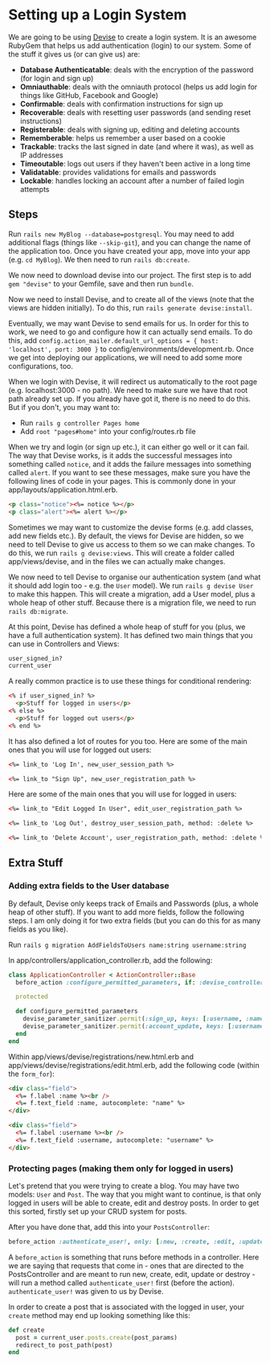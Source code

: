 # Setting up a Login System

We are going to be using [Devise](https://github.com/plataformatec/devise) to create a login system. It is an awesome RubyGem that helps us add authentication (login) to our system. Some of the stuff it gives us (or can give us) are:

- **Database Authenticatable**: deals with the encryption of the password (for login and sign up)
- **Omniauthable**: deals with the omniauth protocol (helps us add login for things like GitHub, Facebook and Google)
- **Confirmable**: deals with confirmation instructions for sign up
- **Recoverable**: deals with resetting user passwords (and sending reset instructions)
- **Registerable**: deals with signing up, editing and deleting accounts
- **Rememberable**: helps us remember a user based on a cookie
- **Trackable**: tracks the last signed in date (and where it was), as well as IP addresses
- **Timeoutable**: logs out users if they haven't been active in a long time
- **Validatable**: provides validations for emails and passwords
- **Lockable**: handles locking an account after a number of failed login attempts

## Steps

Run `rails new MyBlog --database=postgresql`. You may need to add additional flags (things like `--skip-git`), and you can change the name of the application too. Once you have created your app, move into your app (e.g. `cd MyBlog`). We then need to run `rails db:create`.

We now need to download devise into our project. The first step is to add `gem "devise"` to your Gemfile, save and then run `bundle`.

Now we need to install Devise, and to create all of the views (note that the views are hidden initially). To do this, run `rails generate devise:install`.

Eventually, we may want Devise to send emails for us. In order for this to work, we need to go and configure how it can actually send emails. To do this, add `config.action_mailer.default_url_options = { host: 'localhost', port: 3000 }` to config/environments/development.rb. Once we get into deploying our applications, we will need to add some more configurations, too.

When we login with Devise, it will redirect us automatically to the root page (e.g. localhost:3000 - no path). We need to make sure we have that root path already set up. If you already have got it, there is no need to do this. But if you don't, you may want to:

- Run `rails g controller Pages home`
- Add `root "pages#home"` into your config/routes.rb file

When we try and login (or sign up etc.), it can either go well or it can fail. The way that Devise works, is it adds the successful messages into something called `notice`, and it adds the failure messages into something called `alert`. If you want to see these messages, make sure you have the following lines of code in your pages. This is commonly done in your app/layouts/application.html.erb.

```html
<p class="notice"><%= notice %></p>
<p class="alert"><%= alert %></p>
```

Sometimes we may want to customize the devise forms (e.g. add classes, add new fields etc.). By default, the views for Devise are hidden, so we need to tell Devise to give us access to them so we can make changes. To do this, we run `rails g devise:views`. This will create a folder called app/views/devise, and in the files we can actually make changes.

We now need to tell Devise to organise our authentication system (and what it should add login too - e.g. the `User` model). We run `rails g devise User` to make this happen. This will create a migration, add a User model, plus a whole heap of other stuff. Because there is a migration file, we need to run `rails db:migrate`.

At this point, Devise has defined a whole heap of stuff for you (plus, we have a full authentication system). It has defined two main things that you can use in Controllers and Views:

```ruby
user_signed_in?
current_user
```

A really common practice is to use these things for conditional rendering:

```html
<% if user_signed_in? %>
  <p>Stuff for logged in users</p>
<% else %>
  <p>Stuff for logged out users</p>
<% end %>
```

It has also defined a lot of routes for you too. Here are some of the main ones that you will use for logged out users:

```html
<%= link_to 'Log In', new_user_session_path %>

<%= link_to "Sign Up", new_user_registration_path %>
```

Here are some of the main ones that you will use for logged in users:

```html
<%= link_to "Edit Logged In User", edit_user_registration_path %>

<%= link_to 'Log Out', destroy_user_session_path, method: :delete %>

<%= link_to 'Delete Account', user_registration_path, method: :delete %>
```

## Extra Stuff

### Adding extra fields to the User database

By default, Devise only keeps track of Emails and Passwords (plus, a whole heap of other stuff). If you want to add more fields, follow the following steps. I am only doing it for two extra fields (but you can do this for as many fields as you like).

Run `rails g migration AddFieldsToUsers name:string username:string`

In app/controllers/application_controller.rb, add the following:

```ruby
class ApplicationController < ActionController::Base
  before_action :configure_permitted_parameters, if: :devise_controller?

  protected

  def configure_permitted_parameters
    devise_parameter_sanitizer.permit(:sign_up, keys: [:username, :name])
    devise_parameter_sanitizer.permit(:account_update, keys: [:username, :name])
  end
end
```

Within app/views/devise/registrations/new.html.erb and app/views/devise/registrations/edit.html.erb, add the following code (within the `form_for`):

```html
<div class="field">
  <%= f.label :name %><br />
  <%= f.text_field :name, autocomplete: "name" %>
</div>

<div class="field">
  <%= f.label :username %><br />
  <%= f.text_field :username, autocomplete: "username" %>
</div>
```

### Protecting pages (making them only for logged in users)

Let's pretend that you were trying to create a blog. You may have two models: `User` and `Post`. The way that you might want to continue, is that only logged in users will be able to create, edit and destroy posts. In order to get this sorted, firstly set up your CRUD system for posts.

After you have done that, add this into your `PostsController`:

```ruby
before_action :authenticate_user!, only: [:new, :create, :edit, :update, :destroy]
```

A `before_action` is something that runs before methods in a controller. Here we are saying that requests that come in - ones that are directed to the PostsController and are meant to run new, create, edit, update or destroy - will run a method called `authenticate_user!` first (before the action). `authenticate_user!` was given to us by Devise.

In order to create a post that is associated with the logged in user, your `create` method may end up looking something like this:

```ruby
def create
  post = current_user.posts.create(post_params)
  redirect_to post_path(post)
end
```
